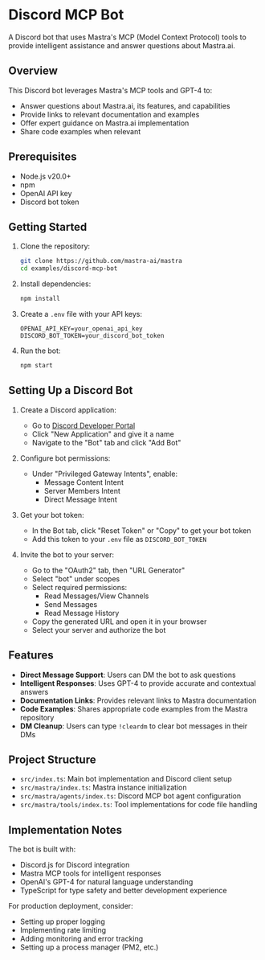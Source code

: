 # Discord MCP Bot

A Discord bot that uses Mastra's MCP (Model Context Protocol) tools to provide intelligent assistance and answer questions about Mastra.ai.

## Overview

This Discord bot leverages Mastra's MCP tools and GPT-4 to:
- Answer questions about Mastra.ai, its features, and capabilities
- Provide links to relevant documentation and examples
- Offer expert guidance on Mastra.ai implementation
- Share code examples when relevant

## Prerequisites

- Node.js v20.0+
- npm
- OpenAI API key
- Discord bot token

## Getting Started

1. Clone the repository:

   ```bash
   git clone https://github.com/mastra-ai/mastra
   cd examples/discord-mcp-bot
   ```

2. Install dependencies:

   ```bash
   npm install
   ```

3. Create a `.env` file with your API keys:

   ```
   OPENAI_API_KEY=your_openai_api_key
   DISCORD_BOT_TOKEN=your_discord_bot_token  
   ```

4. Run the bot:

   ```bash
   npm start
   ```

## Setting Up a Discord Bot

1. Create a Discord application:
   - Go to [Discord Developer Portal](https://discord.com/developers/applications)
   - Click "New Application" and give it a name
   - Navigate to the "Bot" tab and click "Add Bot"

2. Configure bot permissions:
   - Under "Privileged Gateway Intents", enable:
     - Message Content Intent
     - Server Members Intent
     - Direct Message Intent

3. Get your bot token:
   - In the Bot tab, click "Reset Token" or "Copy" to get your bot token
   - Add this token to your `.env` file as `DISCORD_BOT_TOKEN`

4. Invite the bot to your server:
   - Go to the "OAuth2" tab, then "URL Generator"
   - Select "bot" under scopes
   - Select required permissions:
     - Read Messages/View Channels
     - Send Messages
     - Read Message History
   - Copy the generated URL and open it in your browser
   - Select your server and authorize the bot

## Features

- **Direct Message Support**: Users can DM the bot to ask questions
- **Intelligent Responses**: Uses GPT-4 to provide accurate and contextual answers
- **Documentation Links**: Provides relevant links to Mastra documentation
- **Code Examples**: Shares appropriate code examples from the Mastra repository
- **DM Cleanup**: Users can type `!cleardm` to clear bot messages in their DMs

## Project Structure

- `src/index.ts`: Main bot implementation and Discord client setup
- `src/mastra/index.ts`: Mastra instance initialization
- `src/mastra/agents/index.ts`: Discord MCP bot agent configuration
- `src/mastra/tools/index.ts`: Tool implementations for code file handling

## Implementation Notes

The bot is built with:
- Discord.js for Discord integration
- Mastra MCP tools for intelligent responses
- OpenAI's GPT-4 for natural language understanding
- TypeScript for type safety and better development experience

For production deployment, consider:
- Setting up proper logging
- Implementing rate limiting
- Adding monitoring and error tracking
- Setting up a process manager (PM2, etc.)
